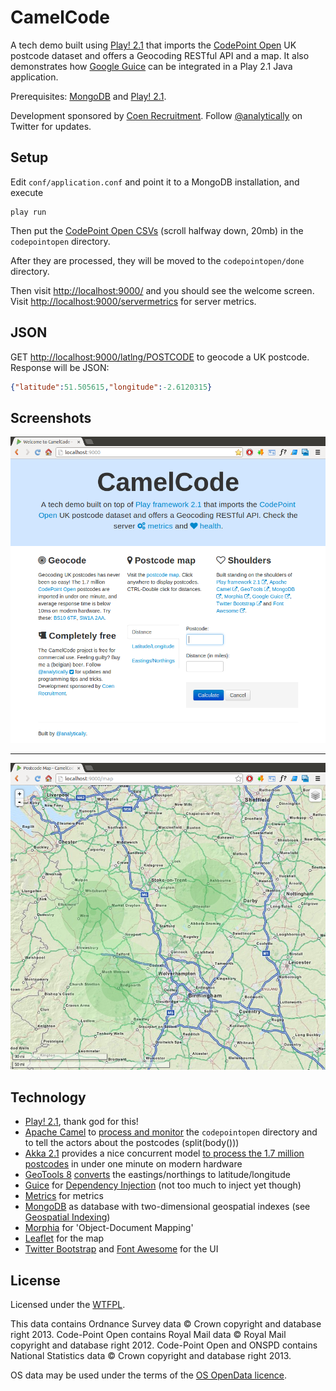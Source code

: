 CamelCode
=========

A tech demo built using [Play! 2.1](http://www.playframework.org/) that imports the
[CodePoint Open](https://www.ordnancesurvey.co.uk/opendatadownload/products.html) UK postcode dataset
and offers a Geocoding RESTful API and a map. It also demonstrates how
[Google Guice](http://code.google.com/p/google-guice/) can be integrated in a Play 2.1 Java application.

Prerequisites: [MongoDB](http://www.mongodb.org/) and [Play! 2.1](http://www.playframework.org/).

Development sponsored by [Coen Recruitment](http://www.coen.co.uk). Follow [@analytically](http://twitter.com/analytically) on Twitter for updates.

Setup
-----

Edit `conf/application.conf` and point it to a MongoDB installation, and execute

```
play run
```

Then put the [CodePoint Open CSVs](https://www.ordnancesurvey.co.uk/opendatadownload/products.html) (scroll halfway down, 20mb)
in the `codepointopen` directory.

After they are processed, they will be moved to the `codepointopen/done` directory.

Then visit [http://localhost:9000/](http://localhost:9000/) and you should see the welcome screen.
Visit [http://localhost:9000/servermetrics](http://localhost:9000/servermetrics) for server metrics.

JSON
----

GET [http://localhost:9000/latlng/POSTCODE](http://localhost:9000/latlng/BS106TF) to geocode a UK postcode. Response will be JSON:

```json
{"latitude":51.505615,"longitude":-2.6120315}
```

Screenshots
-----------

![Welcome Page](https://github.com/analytically/camelcode/raw/master/screenshot.png)

-----------

![Map](https://github.com/analytically/camelcode/raw/master/screenshot2.png)


Technology
----------

* [Play! 2.1](http://www.playframework.org/), thank god for this!
* [Apache Camel](http://camel.apache.org/) to [process and monitor](https://github.com/analytically/camelcode/blob/master/app/Global.java#L103) the `codepointopen` directory and to tell the actors about the postcodes (split(body()))
* [Akka 2.1](http://akka.io/) provides a nice concurrent model [to process the 1.7 million postcodes](https://github.com/analytically/camelcode/blob/master/app/actors/ProcessCPOCsvEntry.java) in under one minute on modern hardware
* [GeoTools 8](http://www.geotools.org/) [converts](https://github.com/analytically/camelcode/blob/master/app/actors/ProcessCPOCsvEntry.java) the eastings/northings to latitude/longitude
* [Guice](http://code.google.com/p/google-guice/) for [Dependency Injection](https://github.com/analytically/camelcode/blob/master/app/Global.java#L53) (not too much to inject yet though)
* [Metrics](https://github.com/codahale/metrics) for metrics
* [MongoDB](http://www.mongodb.org/) as database with two-dimensional geospatial indexes (see [Geospatial Indexing](http://www.mongodb.org/display/DOCS/Geospatial+Indexing))
* [Morphia](http://code.google.com/p/morphia/) for 'Object-Document Mapping'
* [Leaflet](http://leaflet.cloudmade.com/) for the map
* [Twitter Bootstrap](http://twitter.github.com/bootstrap/) and [Font Awesome](http://fortawesome.github.com/Font-Awesome/) for the UI

License
-------

Licensed under the [WTFPL](http://en.wikipedia.org/wiki/WTFPL).

This data contains Ordnance Survey data &copy; Crown copyright and database right 2013. Code-Point Open contains
Royal Mail data &copy; Royal Mail copyright and database right 2012. Code-Point Open and ONSPD contains National Statistics
data &copy; Crown copyright and database right 2013.

OS data may be used under the terms of the [OS OpenData licence](http://www.ordnancesurvey.co.uk/oswebsite/docs/licences/os-opendata-licence.pdf).
